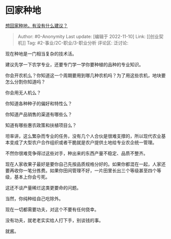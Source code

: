 # 回家种地
[想回家种地，有没有什么建议？](https://www.zhihu.com/question/308217192/answer/2752582222)

> Author: #0-Anonymity
> Last update: [编辑于 2022-11-10]
> Link: [[创业契机]]
> Tag: #2-事业/2C-职业/3-职业分析
> 评论区:
> 泛讨论:

现在种地是一门相当复杂的技术活。

建议先学一下农学专业，还要专门学一学你要种植的品种的专业知识。

你会开农机么？你知道这一个周期要用到哪几种农机吗？为了用这些农机，地块要怎么分割你知道吗？

你会用无人机么？

你知道各种种子的偏好和特性么？

你知道产品销售的渠道有哪些么？

知道有哪些惠农政策和扶植项目么？

坦率讲，这么繁杂而专业的任务，没有几个人合伙是很难支撑的，所以现代农业基本变成了大型农户合作组织或者干脆就是农户提供土地给专业农企统一管理。

不然你很难竞争得过这些对手，种出来的东西产量不稳定、品质不整齐。

现在人家收果子最好是要你自己先按品质规格分好的。如果你都混在一起，人家还要再收你一笔分拣费。如果你田间管理不好，一片田里长出三个等级甚至四个等级，基本上你会亏死。

这还不谈产量稀烂这类更要命的问题。

当然，你纯种给自己吃除外。

现在一切都需要功夫，对这个不要有任何侥幸。

没有功夫，就老老实实给人打下手，别谈钱的事。

就酱。
